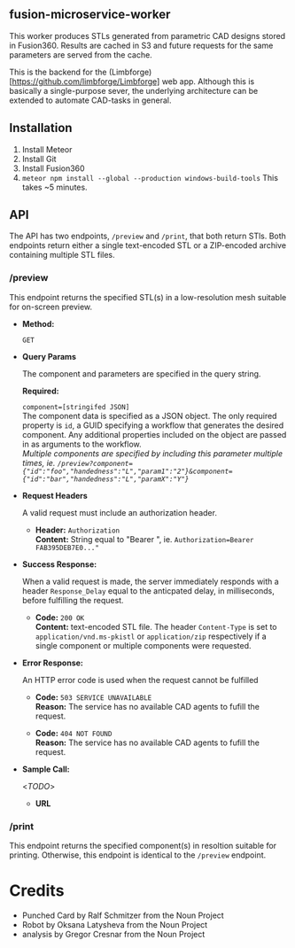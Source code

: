 **fusion-microservice-worker**
----

This worker produces STLs generated from parametric CAD designs stored in Fusion360. Results are cached in S3 and future requests for the same parameters are served from the cache.

This is the backend for the (Limbforge)[https://github.com/limbforge/Limbforge] web app.  Although this is basically a single-purpose sever, the underlying architecture can be extended to automate CAD-tasks in general.

**Installation**
----

1. Install Meteor
2. Install Git
3. Install Fusion360
3. `meteor npm install --global --production windows-build-tools` This takes ~5 minutes.

**API**
----
The API has two endpoints, `/preview` and `/print`, that both return STls. Both endpoints return either a single text-encoded STL or a ZIP-encoded archive containing multiple STL files.

### /preview
This endpoint returns the specified STL(s) in a low-resolution mesh suitable for on-screen preview.

* **Method:**
  
  `GET`
  
* **Query Params**

   The component and parameters are specified in the query string.

   **Required:**

   `component=[stringifed JSON]` <br />
   The component data is specified as a JSON object. The only required property is `id`, a GUID specifying a workflow that generates the desired component. Any additional properties included on the object are passed in as arguments to the workflow.<br />
   *Multiple components are specified by including this parameter multiple times, ie. `/preview?component={"id":"foo","handedness":"L","param1":"2"}&component={"id":"bar","handedness":"L","paramX":"Y"}`*

* **Request Headers**

  A valid request must include an authorization header.
  
  * **Header:** `Authorization` <br />
    **Content:** String equal to "Bearer <SECRET>", ie. `Authorization=Bearer FAB395DEB7E0..."`

* **Success Response:**
  
  When a valid request is made, the server immediately responds with a header `Response_Delay` equal to the anticpated delay, in milliseconds, before fulfilling the request.

  * **Code:** `200 OK`<br />
    **Content:** text-encoded STL file. The header `Content-Type` is set to `application/vnd.ms-pkistl` or `application/zip` respectively if a single component or multiple components were requested.
 
* **Error Response:**

  An HTTP error code is used when the request cannot be fulfilled

  * **Code:** `503 SERVICE UNAVAILABLE` <br />
    **Reason:** The service has no available CAD agents to fufill the request.

  * **Code:** `404 NOT FOUND` <br />
    **Reason:** The service has no available CAD agents to fufill the request.

* **Sample Call:**

  <_TODO_> 
  
  * **URL**

### /print
This endpoint returns the specified component(s) in resoltion suitable for printing. Otherwise, this endpoint is identical to the `/preview` endpoint.


# Credits

* Punched Card by Ralf Schmitzer from the Noun Project
* Robot by Oksana Latysheva from the Noun Project
* analysis by Gregor Cresnar from the Noun Project
